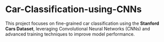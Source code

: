 # Car-Classification-using-CNNs
This project focuses on fine-grained car classification using the **Stanford Cars Dataset**, leveraging Convolutional Neural Networks (CNNs) and advanced training techniques to improve model performance.
